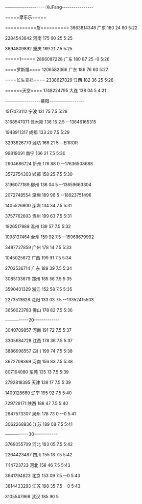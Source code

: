 ---------------------XuFang----------------

=====摩乐乐=====

===========詹==========
3663814348 广东 180 24 60
5:22

2284543642 河南 175 60 25
5:25

3694809892 重庆 189 21 7.5
5:25

=====1=====
2896087228 广东 180 87 25   -0
5:26

====罗斯福====
1206582366 广东 186 76 60
5:27

====长生查档====
2338627029 江西 182 36 25
5:28

======天空====
1748224795 大连 138 04 5
4:21

------------------慕阳------------------

1517473112 宁波 131 75 7.5
5:28

3168547071 佳木斯 138 15 2.5  --13846165315

1948911317 成都 133 20 7.5
5:29

3293826770 潍坊 166 21 5  --ERROR

99819091 南宁 166 21 7.5
5:30

2604686724 忻州 176 88 0  --17636508688

3572754303 邯郸 158 25 7.5
5:30

3196077189 柳州 136 04 5  --13659663304

2072748554 深圳 189 96 5  --18923751496

1405526800 深圳 134 34 7.5
5:31

3757762603 贵州 199 63 7.5
5:31

1926517989 温州 139 57 7.5
5:32

1098137464 台州 159 92 7.5  --15968679992

3487727859 广州 178 14 7.5
5:33

1045025672 广西 199 91 7.5
5:34

2703536714 广东 189 39 7.5
5:34

3085133679 郑州 185 56 7.5
5:35

3590401329 浙江 152 58 7.5
5:35

2273513628 沈阳 133 03 7.5  --13352415503

3656023783 佛山 178 82 7.5
5:36

------------20-------------

3040709857 河南 191 72 7.5
5:37

3305684728 江西 178 36 7.5
5:37

3886998557 四川 199 74 7.5
5:38

3672708369 河南 156 83 7.5
5:38

807164080 东莞 135 13 7.5
5:39

2792818395 天津 139 17 7.5
5:39

1409128669 辽宁 195 92 7.5
5:40

729729171 陕西 188 47 7.5
5:40

2647573307 泉州 178 73 0  --0
5:41

3062268936 江苏 189 08 7.5
5:41

------------30------------

3769055709 河北 193 05 7.5
5:42

2264423487 四川 155 18 7.5
5:42

1114723723 河北 158 46 7.5
5:43

3641794623 北京 153 09 7.5  --0
5:43

3814433293 江苏 198 35 7.5  --0
5:43

3105547966 武汉 185 90 5